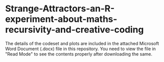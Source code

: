 # Strange-Attractors-an-R-experiment-about-maths-recursivity-and-creative-coding

The details of the codeset and plots are included in the attached Microsoft Word Document (.docx) file in this repository. 
You need to view the file in "Read Mode" to see the contents properly after downloading the same.
